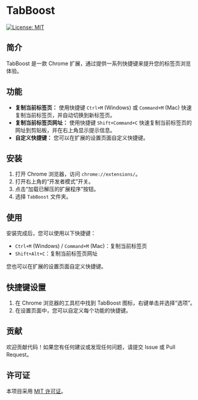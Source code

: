 # TabBoost

[![License: MIT](https://img.shields.io/badge/License-MIT-yellow.svg)](https://opensource.org/licenses/MIT)

## 简介

TabBoost 是一款 Chrome 扩展，通过提供一系列快捷键来提升您的标签页浏览体验。

## 功能

- **复制当前标签页：** 使用快捷键 `Ctrl+M` (Windows) 或 `Command+M` (Mac) 快速复制当前标签页，并自动切换到新标签页。
- **复制当前标签页网址：** 使用快捷键 `Shift+Command+C` 快速复制当前标签页的网址到剪贴板，并在右上角显示提示信息。
- **自定义快捷键：** 您可以在扩展的设置页面自定义快捷键。

## 安装

1.  打开 Chrome 浏览器，访问 `chrome://extensions/`。
2.  打开右上角的“开发者模式”开关。
3.  点击“加载已解压的扩展程序”按钮。
4.  选择 `TabBoost` 文件夹。

## 使用

安装完成后，您可以使用以下快捷键：

- `Ctrl+M` (Windows) / `Command+M` (Mac)：复制当前标签页
- `Shift+Alt+C`：复制当前标签页网址

您也可以在扩展的设置页面自定义快捷键。

## 快捷键设置

1.  在 Chrome 浏览器的工具栏中找到 TabBoost 图标，右键单击并选择“选项”。
2.  在设置页面中，您可以自定义每个功能的快捷键。

## 贡献

欢迎贡献代码！如果您有任何建议或发现任何问题，请提交 Issue 或 Pull Request。

## 许可证

本项目采用 [MIT 许可证](LICENSE)。
